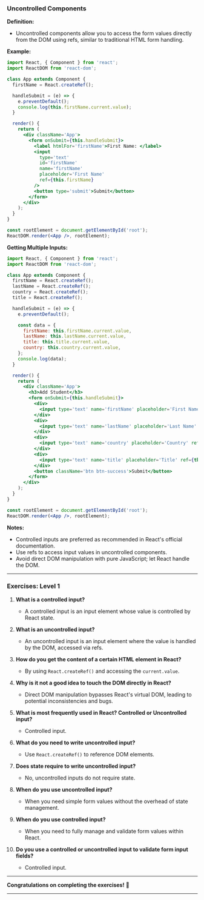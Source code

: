 

### Uncontrolled Components

**Definition:**
- Uncontrolled components allow you to access the form values directly from the DOM using refs, similar to traditional HTML form handling.

**Example:**
```jsx
import React, { Component } from 'react';
import ReactDOM from 'react-dom';

class App extends Component {
  firstName = React.createRef();

  handleSubmit = (e) => {
    e.preventDefault();
    console.log(this.firstName.current.value);
  }

  render() {
    return (
      <div className='App'>
        <form onSubmit={this.handleSubmit}>
          <label htmlFor='firstName'>First Name: </label>
          <input
            type='text'
            id='firstName'
            name='firstName'
            placeholder='First Name'
            ref={this.firstName}
          />
          <button type='submit'>Submit</button>
        </form>
      </div>
    );
  }
}

const rootElement = document.getElementById('root');
ReactDOM.render(<App />, rootElement);
```

**Getting Multiple Inputs:**
```jsx
import React, { Component } from 'react';
import ReactDOM from 'react-dom';

class App extends Component {
  firstName = React.createRef();
  lastName = React.createRef();
  country = React.createRef();
  title = React.createRef();

  handleSubmit = (e) => {
    e.preventDefault();

    const data = {
      firstName: this.firstName.current.value,
      lastName: this.lastName.current.value,
      title: this.title.current.value,
      country: this.country.current.value,
    };
    console.log(data);
  }

  render() {
    return (
      <div className='App'>
        <h3>Add Student</h3>
        <form onSubmit={this.handleSubmit}>
          <div>
            <input type='text' name='firstName' placeholder='First Name' ref={this.firstName} />
          </div>
          <div>
            <input type='text' name='lastName' placeholder='Last Name' ref={this.lastName} />
          </div>
          <div>
            <input type='text' name='country' placeholder='Country' ref={this.country} />
          </div>
          <div>
            <input type='text' name='title' placeholder='Title' ref={this.title} />
          </div>
          <button className='btn btn-success'>Submit</button>
        </form>
      </div>
    );
  }
}

const rootElement = document.getElementById('root');
ReactDOM.render(<App />, rootElement);
```

**Notes:**
- Controlled inputs are preferred as recommended in React's official documentation.
- Use refs to access input values in uncontrolled components.
- Avoid direct DOM manipulation with pure JavaScript; let React handle the DOM.

---

### Exercises: Level 1

1. **What is a controlled input?**
   - A controlled input is an input element whose value is controlled by React state.

2. **What is an uncontrolled input?**
   - An uncontrolled input is an input element where the value is handled by the DOM, accessed via refs.

3. **How do you get the content of a certain HTML element in React?**
   - By using `React.createRef()` and accessing the `current.value`.

4. **Why is it not a good idea to touch the DOM directly in React?**
   - Direct DOM manipulation bypasses React's virtual DOM, leading to potential inconsistencies and bugs.

5. **What is most frequently used in React? Controlled or Uncontrolled input?**
   - Controlled input.

6. **What do you need to write uncontrolled input?**
   - Use `React.createRef()` to reference DOM elements.

7. **Does state require to write uncontrolled input?**
   - No, uncontrolled inputs do not require state.

8. **When do you use uncontrolled input?**
   - When you need simple form values without the overhead of state management.

9. **When do you use controlled input?**
   - When you need to fully manage and validate form values within React.

10. **Do you use a controlled or uncontrolled input to validate form input fields?**
    - Controlled input.

---

**Congratulations on completing the exercises!** 🎉

---
